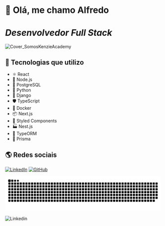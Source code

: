 # 👋 Olá, me chamo Alfredo

# _Desenvolvedor Full Stack_

![Cover_SomosKenzieAcademy](https://user-images.githubusercontent.com/101817225/170341920-a3c10728-467b-4357-9428-0009b46e1af3.png)

<h2>🚀 Tecnologias que utilizo</h2>

<ul> 
    <li>⚛️ React</li>
    <li>🔧 Node.js</li>
    <li>🐘 PostgreSQL</li>
    <li>🐍 Python</li>
    <li>🐲 Django</li>
    <li>🛡️ TypeScript</li>
    <li>🐳 Docker</li>
    <li>📦 Next.js</li>
    <li>🎨 Styled Components</li>
    <li>🏭 Nest.js</li>
    <li>🔶 TypeORM</li>
    <li>🔷 Prisma</li>
</ul>

<h2>🌎 Redes sociais</h2>

[![LinkedIn](https://img.shields.io/badge/LinkedIn-0077B5?style=for-the-badge&logo=linkedin&logoColor=white)](https://www.linkedin.com/in/alfredopfneto/)
[![GitHub](https://img.shields.io/badge/GitHub-100000?style=for-the-badge&logo=github&logoColor=white)](https://github.com/alfredopfneto)

![Snake animation](https://github.com/Platane/snk/raw/output/github-contribution-grid-snake.svg)

![Linkedin](https://user-images.githubusercontent.com/101817225/170341903-e0ef57e3-ad3b-4424-9156-12166981fd8e.png)
